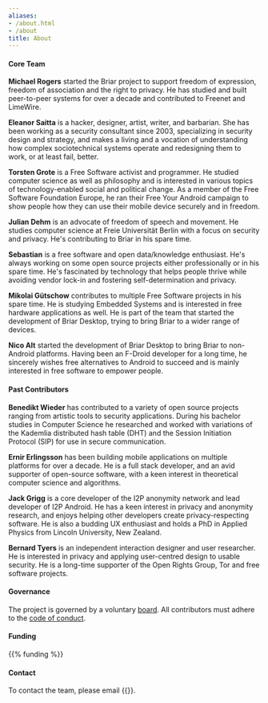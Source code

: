 ```yaml
---
aliases:
- /about.html
- /about
title: About
---
```


#### Core Team

**Michael Rogers** started the Briar project to support freedom of
expression, freedom of association and the right to privacy. He has
studied and built peer-to-peer systems for over a decade and contributed
to Freenet and LimeWire.

**Eleanor Saitta** is a hacker, designer, artist, writer, and barbarian.
She has been working as a security consultant since 2003, specializing
in security design and strategy, and makes a living and a vocation of
understanding how complex sociotechnical systems operate and redesigning
them to work, or at least fail, better.

**Torsten Grote** is a Free Software activist and programmer. He studied
computer science as well as philosophy and is interested in various
topics of technology-enabled social and political change. As a member of
the Free Software Foundation Europe, he ran their Free Your Android
campaign to show people how they can use their mobile device securely
and in freedom.

**Julian Dehm** is an advocate of freedom of speech and movement. He
studies computer science at Freie Universität Berlin with a focus on
security and privacy. He's contributing to Briar in his spare time.

**Sebastian** is a free software and open data/knowledge enthusiast. He's always working on some open source projects either professionally or in his spare time. He's fascinated by technology that helps people thrive while avoiding vendor lock-in and fostering self-determination and privacy.

**Mikolai Gütschow** contributes to multiple Free Software projects in his spare time. He is studying Embedded Systems and is interested in free hardware applications as well. He is part of the team that started the development of Briar Desktop, trying to bring Briar to a wider range of devices.

**Nico Alt** started the development of Briar Desktop to bring Briar to non-Android platforms. Having been an F-Droid developer for a long time, he sincerely wishes free alternatives to Android to succeed and is mainly interested in free software to empower people.

#### Past Contributors

**Benedikt Wieder** has contributed to a variety of open source projects
ranging from artistic tools to security applications. During his
bachelor studies in Computer Science he researched and worked with
variations of the Kademlia distributed hash table (DHT) and the Session
Initiation Protocol (SIP) for use in secure communication.

**Ernir Erlingsson** has been building mobile applications on multiple
platforms for over a decade. He is a full stack developer, and an avid
supporter of open-source software, with a keen interest in theoretical
computer science and algorithms.

**Jack Grigg** is a core developer of the I2P anonymity network and lead
developer of I2P Android. He has a keen interest in privacy and
anonymity research, and enjoys helping other developers create
privacy-respecting software. He is also a budding UX enthusiast and
holds a PhD in Applied Physics from Lincoln University, New Zealand.

**Bernard Tyers** is an independent interaction designer and user
researcher. He is interested in privacy and applying user-centred design
to usable security. He is a long-time supporter of the Open Rights
Group, Tor and free software projects.

#### Governance

The project is governed by a voluntary [board](/governance). All contributors must adhere to the [code of conduct](/code-of-conduct).

#### Funding

{{% funding %}}

#### Contact

To contact the team, please email {{<contactemail>}}.
